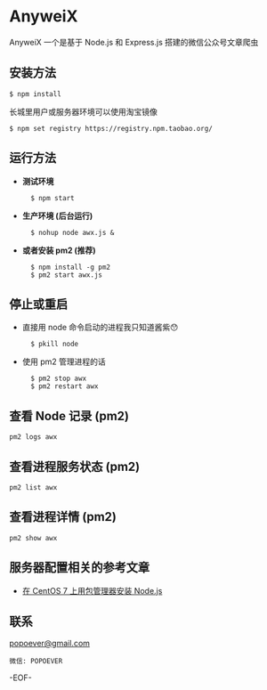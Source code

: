 # AnyweiX

AnyweiX 一个是基于 Node.js 和 Express.js 搭建的微信公众号文章爬虫


安装方法
---

	$ npm install

长城里用户或服务器环境可以使用淘宝镜像

	$ npm set registry https://registry.npm.taobao.org/


运行方法
---

* **测试环境**

		$ npm start


* **生产环境 (后台运行)**

		$ nohup node awx.js &

* **或者安装 pm2 (推荐)**

		$ npm install -g pm2
		$ pm2 start awx.js


停止或重启
---

* 直接用 node 命令启动的进程我只知道酱紫😯

		$ pkill node

* 使用 pm2 管理进程的话

		$ pm2 stop awx
		$ pm2 restart awx


查看 Node 记录 (pm2)
---

	pm2 logs awx


查看进程服务状态 (pm2)
---

	pm2 list awx


查看进程详情 (pm2)
---

	pm2 show awx


服务器配置相关的参考文章
---
* [在 CentOS 7 上用包管理器安装 Node.js](https://medium.com/@popoever/%E5%9C%A8-centos-7-%E4%B8%8A%E7%94%A8%E5%8C%85%E7%AE%A1%E7%90%86%E5%99%A8%E5%AE%89%E8%A3%85-nodejs-d5286bd657)


联系
---
[popoever@gmail.com](mailto:popoever@gmail.com)

	微信: POPOEVER


-EOF-
